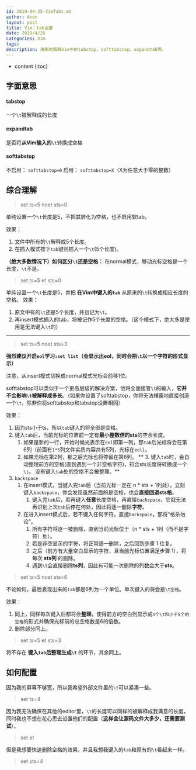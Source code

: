 ```yaml
---
id: 2019-04-25-VimTabs.md
author: Anon
layout: post
title: Vim：tab设置
date: 2019/4/25
categories: Vim
tags: 
description: 清晰地解释Vim中的tabstop，softtabstop，expandtab等。
---
```



* content
{:toc}

## 字面意思

#### tabstop

一个`\t`被解释成的长度

#### expandtab

是否将**从Vim输入的**`\t`转换成空格

#### softtabstop

不启用：    `softtabstop=0`
启用：      `softtabstop=X`（X为任意大于零的整数）

## 综合理解

> set ts=5 noet sts=0

单纯设置一个`\t`长度是5，不把其转化为空格，也不启用软tab。

效果：
1. 文件中所有的`\t`解释成5个长度。
2. 在插入模式按下`tab`键则插入一个`\t`(5个长度)。
                             
**（绝大多数情况下）如何区分`\t`还是空格：** 在normal模式，移动光标空格是一个长度，`\t`不是。

> set ts=5 et sts=0

单纯设置一个`\t`长度是5，并把 **在Vim中键入的`tab`** 从原来的`\t`转换成相应长度的空格。
效果：
1. 原文中有的`\t`还是5个长度，并且记为`\t`。
2. 再insert模式插入的tab，将被记作5个长度的空格。（这个模式下，绝大多是使用是无法键入`\t`的）

___


> set ts=5 noet sts=3

**强烈建议开启`eol`学习`:set list`（会显示出eol，同时会把`\t`以一个字符的形式显示）** 

注意，从insert模式切换成normal模式光标会前移1位。


softtabstop可以类似于一个更高层级的解决方案，他将全面接管`\t`的输入，**它并不会影响`\t`被解释成多长**。（如果你设置了softtabstop，你将无法裸露地直接创造一个`\t`，除非你将softtabstop和tabstop设置相同）

效果：
1. 因为sts小于ts，所以`tab`键入的将全部是空格。
2. 键入`tab`后，当前光标的位置前一定有**最小整数倍的sts**的空余长度。
    1. 如果是新的一行，开始时候光表示在`eol`即第一列，那`tab`后光标将会在第6列（前面有`1*5`列文件实质内容共有5列，光标在`eol`）。
    2. 如果光标在第2列，那之后光标也将停留在第6列。
** 3. 键入`tab`时，会自动整理前方的空格(直到遇到一个非空格字符)，符合sts长度将转换成一个`\t`。 没有键入`tab`处的空格不会被整理。**
4. `backspace`
    1. 在insert模式，当键入完`tab`后（当前光标一定在 n * sts + 1列处），立刻键入`backspace`，你会发现虽然前面的是空格，也会**直接回退sts格**。
        1. 键入完`tab`后，若再键入**任意**长度空格，再直接`backspace`，它就无法再识别上次`tab`后停在何处，因此将逐一删除**字符**。
    2. 在进入insert模式后，若不键入任何字符，直接`backspace`，那将“格杀勿论”。
        1. 所有字符将逐一被删除，直到当前光标位于（n * sts + 1列（而不是字符）处）。
        2. 若是非空显示的字符，将正常逐一删除，之后回到步骤 1 往复。
        3. 之后（前方有大量空白显示的字符，且当前光标位置满足步骤 1），将每次 **sts列** 的删除。
        4. 遇到`\t`会直接删除**ts列**，因此有可能一次删除的列数会大于**sts**。
        
> set ts=5 noet sts=6

不论如何，最后表现出来的`tab`都是6列为一个单位。单次键入的将会是`\t空格`。

效果：

1. 同上，同样每次键入后都将会**整理**，使得前方的空白列显示成`n个\t和小于5个的空格`的形式并确保光标前的总空格数是6的倍数。
2. 删除部分同上。

> set ts=5 et sts=3

将不存在 **键入`tab`后整理生成`\t`** 的环节，其余同上。

## 如何配置

因为我的屏幕不够宽，所以我希望外部文件里的`\t`可以紧凑一些。

> set ts=4

因为我无法确保在其他的editor里，`\t`的长度可以同样的被解释成我满意的长度，同时我也不想在花心思去设置他们的配置（**这样会让源码文件大多少，还需要测试**）。

> set et

但是我想要快速删除空格的效果，并且我想我键入的`tab`和原有的`\t`看起来一样。

> set sts=4


